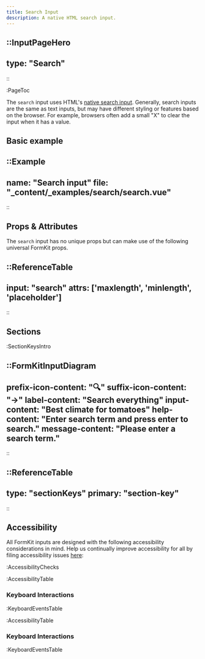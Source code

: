 ```yaml
---
title: Search Input
description: A native HTML search input.
---
```


::InputPageHero
---
type: "Search"
---
::

:PageToc

The `search` input uses HTML's [native search input](https://developer.mozilla.org/en-US/docs/Web/HTML/Element/input/search). Generally, search inputs are the same as text inputs, but may have different styling or features based on the browser. For example, browsers often add a small "X" to clear the input when it has a value.

## Basic example

::Example
---
name: "Search input"
file: "_content/_examples/search/search.vue"
---
::

## Props & Attributes

The `search` input has no unique props but can make use of the following universal
FormKit props.

::ReferenceTable
---
input: "search"
attrs: ['maxlength', 'minlength', 'placeholder']
---
::


## Sections

:SectionKeysIntro

::FormKitInputDiagram
---
prefix-icon-content: "🔍"
suffix-icon-content: "→"
label-content: "Search everything"
input-content: "Best climate for tomatoes"
help-content: "Enter search term and press enter to search."
message-content: "Please enter a search term."
---
::

::ReferenceTable
---
type: "sectionKeys"
primary: "section-key"
---
::

## Accessibility

All FormKit inputs are designed with the following accessibility considerations in mind. Help us continually improve accessibility for all by filing accessibility issues [here](https://github.com/formkit/formkit/issues/new?assignees=&labels=%F0%9F%90%9B+bug-report%2C%E2%9B%91+Needs+triage&projects=&template=bug-report.yml): 

:AccessibilityChecks

:AccessibilityTable

### Keyboard Interactions

:KeyboardEventsTable

:AccessibilityTable

### Keyboard Interactions

:KeyboardEventsTable